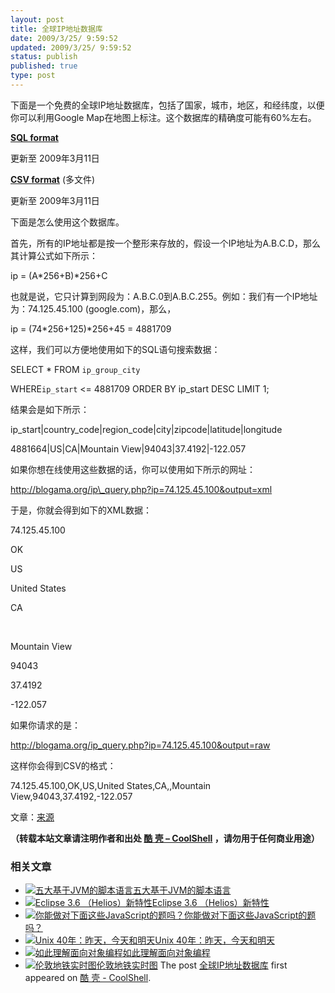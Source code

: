 ```yaml
---
layout: post
title: 全球IP地址数据库
date: 2009/3/25/ 9:59:52
updated: 2009/3/25/ 9:59:52
status: publish
published: true
type: post
---
```


下面是一个免费的全球IP地址数据库，包括了国家，城市，地区，和经纬度，以便你可以利用Google Map在地图上标注。这个数据库的精确度可能有60%左右。


[**SQL format**](http://www.blogama.org/ipinfodb.sql.bz2)  

更新至 2009年3月11日


[**CSV format**](http://www.blogama.org/ipinfodb_csv.zip) (多文件)  

更新至 2009年3月11日


下面是怎么使用这个数据库。



首先，所有的IP地址都是按一个整形来存放的，假设一个IP地址为A.B.C.D，那么其计算公式如下所示：


ip = (A\*256+B)\*256+C


也就是说，它只计算到网段为：A.B.C.0到A.B.C.255。例如：我们有一个IP地址为：74.125.45.100 (google.com)，那么，


ip = (74\*256+125)\*256+45 = 4881709


这样，我们可以方便地使用如下的SQL语句搜索数据：


SELECT \* FROM `ip_group_city`  

WHERE`ip_start` <= 4881709 ORDER BY ip\_start DESC LIMIT 1;


结果会是如下所示：


ip\_start|country\_code|region\_code|city|zipcode|latitude|longitude  

4881664|US|CA|Mountain View|94043|37.4192|-122.057


如果你想在线使用这些数据的话，你可以使用如下所示的网址：


http://blogama.org/ip\_query.php?ip=74.125.45.100&output=xml


于是，你就会得到如下的XML数据：


<?xml version=“1.0” encoding=“UTF-8”?>  

<Response>  

<Ip>74.125.45.100</Ip>  

<Status>OK</Status>  

<CountryCode>US</CountryCode>  

<CountryName>United States</CountryName>  

<RegionCode>CA</RegionCode>  

   

<RegionName></RegionName>  

<City>Mountain View</City>  

<ZipPostalCode>94043</ZipPostalCode>  

<Latitude>37.4192</Latitude>  

<Longitude>-122.057</Longitude>  

</Response>


如果你请求的是：


<http://blogama.org/ip_query.php?ip=74.125.45.100&output=raw>


这样你会得到CSV的格式：


74.125.45.100,OK,US,United States,CA,,Mountain View,94043,37.4192,-122.057


文章：[来源](http://blogama.org/node/58)



**（转载本站文章请注明作者和出处 [酷 壳 – CoolShell](https://coolshell.cn/) ，请勿用于任何商业用途）**



### 相关文章

* [![五大基于JVM的脚本语言](https://coolshell.cn/wp-content/plugins/wordpress-23-related-posts-plugin/static/thumbs/8.jpg)](https://coolshell.cn/articles/2631.html)[五大基于JVM的脚本语言](https://coolshell.cn/articles/2631.html)
* [![Eclipse 3.6 （Helios）新特性](https://coolshell.cn/wp-content/uploads/2010/07/Eclipse-3.6-6-150x150.bmp)](https://coolshell.cn/articles/2554.html)[Eclipse 3.6 （Helios）新特性](https://coolshell.cn/articles/2554.html)
* [![你能做对下面这些JavaScript的题吗？](https://coolshell.cn/wp-content/plugins/wordpress-23-related-posts-plugin/static/thumbs/12.jpg)](https://coolshell.cn/articles/688.html)[你能做对下面这些JavaScript的题吗？](https://coolshell.cn/articles/688.html)
* [![Unix 40年：昨天，今天和明天 ](https://coolshell.cn/wp-content/plugins/wordpress-23-related-posts-plugin/static/thumbs/17.jpg)](https://coolshell.cn/articles/1023.html)[Unix 40年：昨天，今天和明天](https://coolshell.cn/articles/1023.html)
* [![如此理解面向对象编程](https://coolshell.cn/wp-content/plugins/wordpress-23-related-posts-plugin/static/thumbs/8.jpg)](https://coolshell.cn/articles/8745.html)[如此理解面向对象编程](https://coolshell.cn/articles/8745.html)
* [![伦敦地铁实时图](https://coolshell.cn/wp-content/uploads/2010/06/London-Live-Train-Map-150x150.jpg)](https://coolshell.cn/articles/2520.html)[伦敦地铁实时图](https://coolshell.cn/articles/2520.html)
The post [全球IP地址数据库](https://coolshell.cn/articles/244.html) first appeared on [酷 壳 - CoolShell](https://coolshell.cn).